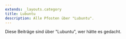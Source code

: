 ```yaml
---
extends: _layouts.category
title: Lubuntu
description: Alle Pfosten über "Lubuntu".
---
```

          
Diese Beiträge sind über "Lubuntu", wer hätte es gedacht.
          